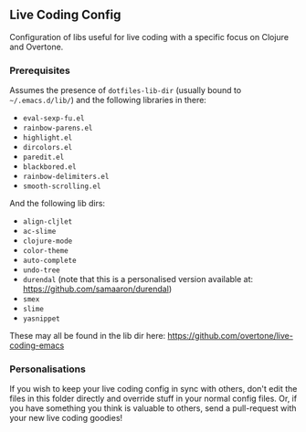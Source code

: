 ## Live Coding Config

Configuration of libs useful for live coding with a specific focus on Clojure and Overtone.

### Prerequisites

Assumes the presence of `dotfiles-lib-dir` (usually bound to `~/.emacs.d/lib/`) and the following libraries in there:

* `eval-sexp-fu.el`
* `rainbow-parens.el`
* `highlight.el`
* `dircolors.el`
* `paredit.el`
* `blackbored.el`
* `rainbow-delimiters.el`
* `smooth-scrolling.el`

And the following lib dirs:

* `align-cljlet`
* `ac-slime`
* `clojure-mode`
* `color-theme`
* `auto-complete`
* `undo-tree`
* `durendal` (note that this is a personalised version available at: https://github.com/samaaron/durendal)
* `smex`
* `slime`
* `yasnippet`

These may all be found in the lib dir here: https://github.com/overtone/live-coding-emacs

### Personalisations
If you wish to keep your live coding config in sync with others, don't edit the files in this folder directly and override stuff in your normal config files. Or, if you have something you think is valuable to others, send a pull-request with your new live coding goodies!
